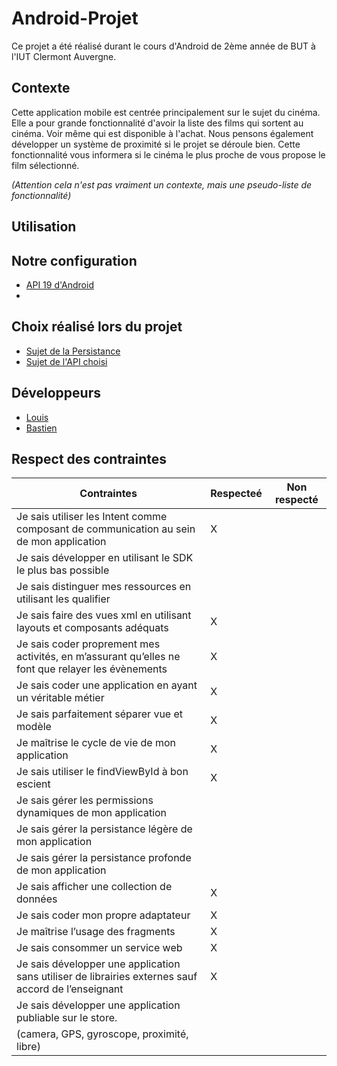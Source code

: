 # Android-Projet
Ce projet a été réalisé durant le cours d'Android de 2ème année de BUT à l'IUT Clermont Auvergne.  

## Contexte
Cette application mobile est centrée principalement sur le sujet du cinéma.
Elle a pour grande fonctionnalité d'avoir la liste des films qui sortent au cinéma. Voir même qui est disponible à l'achat.
Nous pensons également développer un système de proximité si le projet se déroule bien. Cette fonctionnalité vous informera si le cinéma le plus proche de vous propose le film sélectionné.

*(Attention cela n'est pas vraiment un contexte, mais une pseudo-liste de fonctionnalité)*

## Utilisation 


## Notre configuration
* [API 19 d'Android](/Documentation/Choix_d'API.md)
* 

## Choix réalisé lors du projet
* [Sujet de la Persistance](/Documentation/Choix_persistance.md)
* [Sujet de l'API choisi](/Documentation/Choix_d'API.md)

## Développeurs 
* [Louis](https://codefirst.iut.uca.fr/git/louis.dufour)
* [Bastien](https://codefirst.iut.uca.fr/git/bastien.jacquelin)

## Respect des contraintes

**Contraintes** | **Respecteé**           | **Non respecté** 
 --- |------------------------| --- 
Je sais utiliser les Intent comme composant de communication au sein de mon application |   X                     |  
Je sais développer en utilisant le SDK le plus bas possible |                        |  
Je sais distinguer mes ressources en utilisant les qualifier |                       |
Je sais faire des vues xml en utilisant layouts et composants adéquats |       X                |
Je sais coder proprement mes activités, en m’assurant qu’elles ne font que relayer les évènements |     X                   |  
Je sais coder une application en ayant un véritable métier |    X                    | 
Je sais parfaitement séparer vue et modèle |  X                     | 
Je maîtrise le cycle de vie de mon application |  X                     | 
Je sais utiliser le findViewById à bon escient |     X                   |  
Je sais gérer les permissions dynamiques de mon application |                       | 
Je sais gérer la persistance légère de mon application |                       | 
Je sais gérer la persistance profonde de mon application |                       |  
Je sais afficher une collection de données |      X                  |  
Je sais coder mon propre adaptateur |    X                    |     
Je maîtrise l’usage des fragments |  X                    | 
Je sais consommer un service web | X                       |  
Je sais développer une application sans utiliser de librairies externes sauf accord de l’enseignant | X                     |
Je sais développer une application publiable sur le store. |                      |
(camera, GPS, gyroscope, proximité, libre)|  |    
